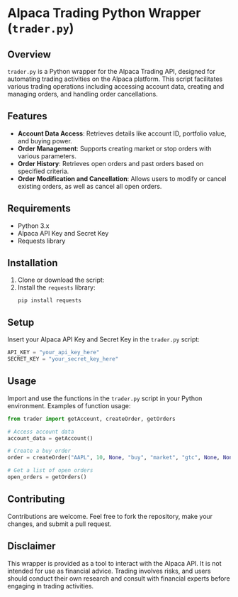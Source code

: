 # Alpaca Trading Python Wrapper (`trader.py`)

## Overview
`trader.py` is a Python wrapper for the Alpaca Trading API, designed for automating trading activities on the Alpaca platform. This script facilitates various trading operations including accessing account data, creating and managing orders, and handling order cancellations.

## Features
- **Account Data Access**: Retrieves details like account ID, portfolio value, and buying power.
- **Order Management**: Supports creating market or stop orders with various parameters.
- **Order History**: Retrieves open orders and past orders based on specified criteria.
- **Order Modification and Cancellation**: Allows users to modify or cancel existing orders, as well as cancel all open orders.

## Requirements
- Python 3.x
- Alpaca API Key and Secret Key
- Requests library

## Installation
1. Clone or download the script:
2. Install the `requests` library:
   ```
   pip install requests
   ```

## Setup
Insert your Alpaca API Key and Secret Key in the `trader.py` script:
```python
API_KEY = "your_api_key_here"
SECRET_KEY = "your_secret_key_here"
```

## Usage
Import and use the functions in the `trader.py` script in your Python environment. Examples of function usage:

```python
from trader import getAccount, createOrder, getOrders

# Access account data
account_data = getAccount()

# Create a buy order
order = createOrder("AAPL", 10, None, "buy", "market", "gtc", None, None, None, None)

# Get a list of open orders
open_orders = getOrders()
```

## Contributing
Contributions are welcome. Feel free to fork the repository, make your changes, and submit a pull request.

## Disclaimer
This wrapper is provided as a tool to interact with the Alpaca API. It is not intended for use as financial advice. Trading involves risks, and users should conduct their own research and consult with financial experts before engaging in trading activities.

